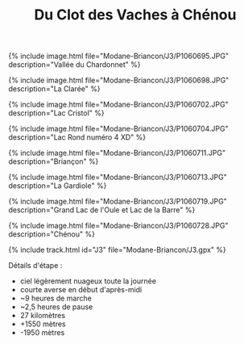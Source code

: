 ﻿---
title: "Du Clot des Vaches à Chénou"
permalink: /Modane-Briancon/J3/
sidebar:
  nav: "modane_briancon"
enable_tracks: true
---

{% include image.html file="Modane-Briancon/J3/P1060695.JPG" description="Vallée du Chardonnet" %}

{% include image.html file="Modane-Briancon/J3/P1060698.JPG" description="La Clarée" %}

{% include image.html file="Modane-Briancon/J3/P1060702.JPG" description="Lac Cristol" %}

{% include image.html file="Modane-Briancon/J3/P1060704.JPG" description="Lac Rond numéro 4 XD" %}

{% include image.html file="Modane-Briancon/J3/P1060711.JPG" description="Briançon" %}

{% include image.html file="Modane-Briancon/J3/P1060713.JPG" description="La Gardiole" %}

{% include image.html file="Modane-Briancon/J3/P1060719.JPG" description="Grand Lac de l'Oule et Lac de la Barre" %}

{% include image.html file="Modane-Briancon/J3/P1060728.JPG" description="Chénou" %}

{% include track.html id="J3" file="Modane-Briancon/J3.gpx" %}

Détails d'étape :
* ciel légèrement nuageux toute la journée
* courte averse en début d'après-midi
* ~9 heures de marche
* ~2,5 heures de pause
* 27 kilomètres
* +1550 mètres
* -1950 mètres
